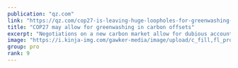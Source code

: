 ```yaml
---
publication: "qz.com"
link: "https://qz.com/cop27-is-leaving-huge-loopholes-for-greenwashing-1849800189/amp"
title: "COP27 may allow for greenwashing in carbon offsets"
excerpt: "Negotiations on a new carbon market allow for dubious accounting and lack transparency"
image: "https://i.kinja-img.com/gawker-media/image/upload/c_fill,fl_progressive,g_center,h_180,q_80,w_320/164cc42411d4688abdd6802952f71df7.png"
group: pro
rank: 9
---
```

